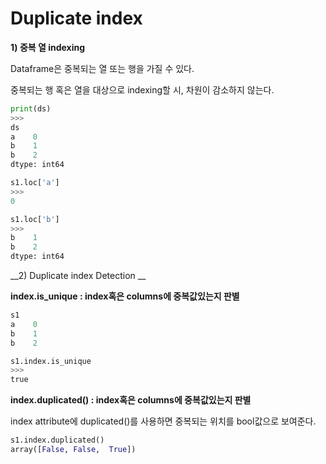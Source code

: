 # Duplicate index

__1) 중복 열 indexing__

Dataframe은 중복되는 열 또는 행을 가질 수 있다.

중복되는 행 혹은 열을 대상으로 indexing할 시, 차원이 감소하지 않는다.
```python
print(ds)
>>>
ds
a    0
b    1
b    2
dtype: int64

s1.loc['a']
>>>
0

s1.loc['b']
>>>
b    1
b    2
dtype: int64
```

__2) Duplicate index Detection __

__index.is_unique : index혹은 columns에 중복값있는지 판별__
```python
s1
a    0
b    1
b    2

s1.index.is_unique
>>>
true
```

__index.duplicated() : index혹은 columns에 중복값있는지 판별__

index attribute에 duplicated()를 사용하면 중복되는 위치를 bool값으로 보여준다.

```python
s1.index.duplicated()
array([False, False,  True])
```








